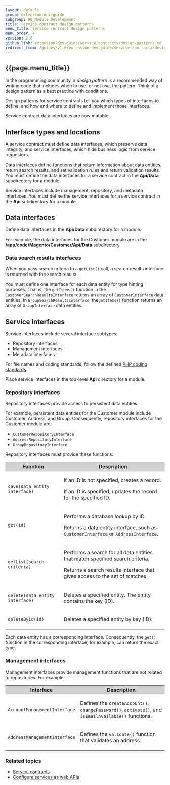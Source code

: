 ```yaml
---
layout: default
group: extension-dev-guide
subgroup: 99_Module Development
title: Service contract design patterns
menu_title: Service contract design patterns
menu_order: 4
version: 2.0
github_link: extension-dev-guide/service-contracts/design-patterns.md
redirect_from: /guides/v1.0/extension-dev-guide/service-contracts/design-patterns.html
---
```

## {{page.menu_title}}

<p>In the programming community, a <i>design pattern</i> is a recommended way of writing code that includes when to use, or not use, the pattern. Think of a design pattern as a best practice with conditions.</p>
<p>Design patterns for service contracts tell you which types of interfaces to define, and how and where to define and implement those  interfaces.</p>

<div class="bs-callout bs-callout-info" id="info">
         <p>Service contract data interfaces are now mutable.</p>
</div>

<h2 id="top-level-msc">Interface types and locations</h2>
<p>A service contract must define data interfaces, which preserve data integrity, and service interfaces, which hide business logic from service requestors.</p>
<p>Data interfaces define functions that return information about data entities, return search results, and set validation rules and return validation results. You must define the data interfaces for a service contract in the <b>Api/Data</b> subdirectory for a module.</p>
<p>
   Service interfaces include management, repository, and metadata interfaces.
   You must define the service interfaces for a service contract in the <b>Api</b> subdirectory for a module.<!--  You can substitute another implementation in this directory. -->
</p>
<!--
   <p>For example, the interfaces in the <b>Magento\Customer\Api</b> namespace define agreements, or a contract, between clients and implementations of services for the Magento Customer module.
                  </p>
    -->
<h2 id="data-interfaces">Data interfaces</h2>
<p>Define data interfaces in the <b>Api/Data</b> subdirectory for a module.</p>
<p>For example, the data interfaces for the Customer module are in the <b>/app/code/Magento/Customer/Api/Data</b> subdirectory.</p>

<h3 id="search-results">Data search results interfaces</h3>
<p>When you pass search criteria to a <code>getList()</code> call, a search results interface is returned with the search results.</p>
<p>You must define one interface for each data entity for type hinting purposes. That is, the <code>getItems()</code> function in the
   <code>CustomerSearchResultsInterface</code> returns an array of <code>CustomerInterface</code> data entities.
   In <code>GroupSearchResultsInterface</code>, the<code>getItems()</code> function returns an array of <code>GroupInterface</code> data entities.
</p>

<h2 id="service-interfaces">Service interfaces</h2>
<p>Service interfaces include several interface subtypes:</p>
<ul>
   <li>Repository interfaces</li>
   <li>Management interfaces</li>
   <li>Metadata interfaces</li>
</ul>
<p>For file names and coding standards, follow the defined <a href="{{page.baseurl}}coding-standards/code-standard-php.html">PHP coding standards</a>.</p>
<p>Place service interfaces in the top-level <b>Api</b> directory for a module.</p>
<h3 id="repository-interfaces">Repository interfaces</h3>
<p>Repository interfaces provide access to persistent data entities.</p>
<p>For example, persistent data entities for the Customer module include Customer, Address, and Group. Consequently, repository interfaces for the Customer module are:</p>
<ul>
   <li><code>CustomerRepositoryInterface</code></li>
   <li><code>AddressRepositoryInterface</code></li>
   <li><code>GroupRepositoryInterface</code></li>
</ul>
<p>Repository interfaces must provide these functions:</p>
<table style="width:100%">
   <tr bgcolor="lightgray">
      <th>Function</th>
      <th>Description</th>
   </tr>
   <tr>
      <td>
         <p><code>save(data entity interface)</code></p>
      </td>
      <td>
         <p>If an ID is not specified, creates a record.</p>
         <p>If an ID is specified, updates the record for the specified ID.</p>
      </td>
   </tr>
   <tr>
      <td>
         <p><code>get(id)</code></p>
      </td>
      <td>
         <p>Performs a database lookup by ID.</p>
         <p>Returns a data entity interface, such as <code>CustomerInterface</code> or <code>AddressInterface</code>.</p>
      </td>
   </tr>
   <tr>
      <td>
         <p><code>getList(search criteria)</code></p>
      </td>
      <td>
         <p>Performs a search for all data entities that match specified search criteria.</p>
         <p>Returns a search results interface that gives access to the set of matches.</p>
      </td>
   </tr>
   <tr>
      <td>
         <p><code>delete(data entity interface)</code></p>
      </td>
      <td>
         <p>Deletes a specified entity. The entity contains the key (ID).</p>
      </td>
   </tr>
   <tr>
      <td>
         <p><code>deleteById(id)</code></p>
      </td>
      <td>
         <p>Deletes a specified entity by key (ID).</p>
      </td>
   </tr>
</table>
<p>Each data entity has a corresponding interface. Consequently, the <code>get()</code> function in the corresponding interface, for example, can return the exact type.</p>
<h3 id="management-interfaces">Management interfaces</h3>
<p>Management interfaces provide management functions that are not related to repositories. For example:</p>
<table style="width:100%">
   <tr bgcolor="lightgray">
      <th>Interface</th>
      <th>Description</th>
   </tr>
   <tr>
      <td>
         <p><code>AccountManagementInterface</code></p>
      </td>
      <td>
         <p>Defines the <code>createAccount()</code>, <code>changePassword()</code>, <code>activate()</code>, and <code>isEmailAvailable()</code> functions.</p>
      </td>
   </tr>
   <tr>
      <td>
         <p><code>AddressManagementInterface</code></p>
      </td>
      <td>
         <p>Defines the <code>validate()</code> function that validates an address.</p>
      </td>
   </tr>
</table>
<h3 id="related-topics">Related topics</h3>
<ul>
   <li><a href="{{page.baseurl}}extension-dev-guide/service-contracts/service-contracts.html">Service contracts</a></li>
   <li><a href="{{page.baseurl}}extension-dev-guide/service-contracts/service-to-web-service.html">Configure services as web APIs</a>
   </li>
</ul>

